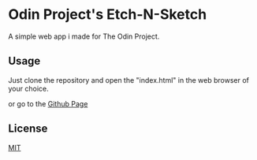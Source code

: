 # Odin Project's Etch-N-Sketch

A simple web app i made for The Odin Project.

## Usage

Just clone the repository and open the "index.html" in the web browser of your choice.

or go to the [Github Page](https://nerddude24.github.io/odin-etch-a-sketch/)

## License

[MIT](https://choosealicense.com/licenses/mit/)
